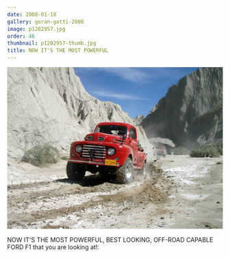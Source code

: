 ```yaml
---
date: 2008-01-18
gallery: goran-gatti-2008
image: p1202957.jpg
order: 46
thumbnail: p1202957-thumb.jpg
title: NOW IT'S THE MOST POWERFUL
---
```


![NOW IT'S THE MOST POWERFUL](./p1202957.jpg)

NOW IT'S THE MOST POWERFUL, BEST LOOKING, OFF-ROAD CAPABLE FORD F1 that you are looking at!: